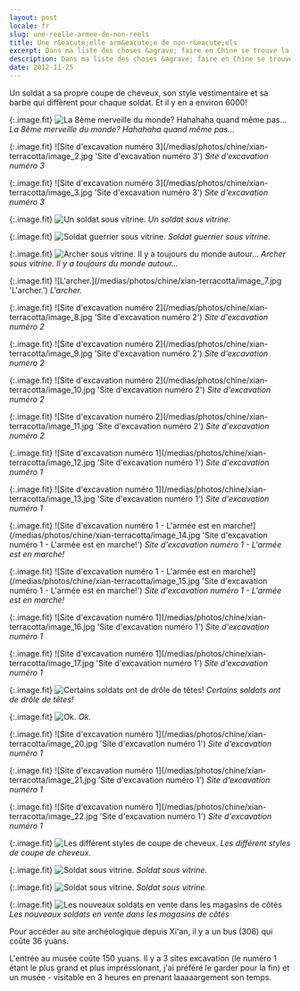 ```yaml
---
layout: post
locale: fr
slug: une-reelle-armee-de-non-reels
title: Une r&eacute;elle arm&eacute;e de non-r&eacute;els
excerpt: Dans ma liste des choses &agrave; faire en Chine se trouve la visite de l'arm&eacute;e de statue de Soldats (Terracotta Army/Warriors) enterr&eacute;s avec la tombe de l'empereur Qin Shi Huangdi.
description: Dans ma liste des choses &agrave; faire en Chine se trouve la visite de l'arm&eacute;e de statue de Soldats (Terracotta Army/Warriors) enterr&eacute;s; avec la tombe de l'empereur Qin Shi Huangdi.
date: 2012-11-25
---
```


Un soldat a sa propre coupe de cheveux, son style vestimentaire et sa barbe qui diff&egrave;rent pour chaque soldat. Et il y en a environ 6000!

{:.image.fit}
![La 8&egrave;me merveille du monde? Hahahaha quand m&ecirc;me pas...](/medias/photos/chine/xian-terracotta/image_1.jpg 'La 8&egrave;me merveille du monde? Hahahaha quand m&ecirc;me pas...')
_La 8&egrave;me merveille du monde? Hahahaha quand m&ecirc;me pas..._

{:.image.fit}
![Site d'excavation num&eacute;ro 3](/medias/photos/chine/xian-terracotta/image_2.jpg 'Site d'excavation num&eacute;ro 3')
_Site d'excavation num&eacute;ro 3_

{:.image.fit}
![Site d'excavation num&eacute;ro 3](/medias/photos/chine/xian-terracotta/image_3.jpg 'Site d'excavation num&eacute;ro 3')
_Site d'excavation num&eacute;ro 3_

{:.image.fit}
![Un soldat sous vitrine.](/medias/photos/chine/xian-terracotta/image_4.jpg 'Un soldat sous vitrine.')
_Un soldat sous vitrine._

{:.image.fit}
![Soldat guerrier sous vitrine.](/medias/photos/chine/xian-terracotta/image_5.jpg 'Soldat guerrier sous vitrine.')
_Soldat guerrier sous vitrine._

{:.image.fit}
![Archer sous vitrine. Il y a toujours du monde autour...](/medias/photos/chine/xian-terracotta/image_6.jpg 'Archer sous vitrine. Il y a toujours du monde autour...')
_Archer sous vitrine. Il y a toujours du monde autour..._

{:.image.fit}
![L'archer.](/medias/photos/chine/xian-terracotta/image_7.jpg 'L'archer.')
_L'archer._

{:.image.fit}
![Site d'excavation num&eacute;ro 2](/medias/photos/chine/xian-terracotta/image_8.jpg 'Site d'excavation num&eacute;ro 2')
_Site d'excavation num&eacute;ro 2_

{:.image.fit}
![Site d'excavation num&eacute;ro 2](/medias/photos/chine/xian-terracotta/image_9.jpg 'Site d'excavation num&eacute;ro 2')
_Site d'excavation num&eacute;ro 2_

{:.image.fit}
![Site d'excavation num&eacute;ro 2](/medias/photos/chine/xian-terracotta/image_10.jpg 'Site d'excavation num&eacute;ro 2')
_Site d'excavation num&eacute;ro 2_

{:.image.fit}
![Site d'excavation num&eacute;ro 2](/medias/photos/chine/xian-terracotta/image_11.jpg 'Site d'excavation num&eacute;ro 2')
_Site d'excavation num&eacute;ro 2_

{:.image.fit}
![Site d'excavation num&eacute;ro 1](/medias/photos/chine/xian-terracotta/image_12.jpg 'Site d'excavation num&eacute;ro 1')
_Site d'excavation num&eacute;ro 1_

{:.image.fit}
![Site d'excavation num&eacute;ro 1](/medias/photos/chine/xian-terracotta/image_13.jpg 'Site d'excavation num&eacute;ro 1')
_Site d'excavation num&eacute;ro 1_

{:.image.fit}
![Site d'excavation num&eacute;ro 1 - L'arm&eacute;e est en marche!](/medias/photos/chine/xian-terracotta/image_14.jpg 'Site d'excavation num&eacute;ro 1 - L'arm&eacute;e est en marche!')
_Site d'excavation num&eacute;ro 1 - L'arm&eacute;e est en marche!_

{:.image.fit}
![Site d'excavation num&eacute;ro 1 - L'arm&eacute;e est en marche!](/medias/photos/chine/xian-terracotta/image_15.jpg 'Site d'excavation num&eacute;ro 1 - L'arm&eacute;e est en marche!')
_Site d'excavation num&eacute;ro 1 - L'arm&eacute;e est en marche!_

{:.image.fit}
![Site d'excavation num&eacute;ro 1](/medias/photos/chine/xian-terracotta/image_16.jpg 'Site d'excavation num&eacute;ro 1')
_Site d'excavation num&eacute;ro 1_

{:.image.fit}
![Site d'excavation num&eacute;ro 1](/medias/photos/chine/xian-terracotta/image_17.jpg 'Site d'excavation num&eacute;ro 1')
_Site d'excavation num&eacute;ro 1_

{:.image.fit}
![Certains soldats ont de dr&ocirc;le de t&ecirc;tes!](/medias/photos/chine/xian-terracotta/image_18.jpg 'Certains soldats ont de dr&ocirc;le de t&ecirc;tes!')
_Certains soldats ont de dr&ocirc;le de t&ecirc;tes!_

{:.image.fit}
![Ok.](/medias/photos/chine/xian-terracotta/image_19.jpg 'Ok.')
_Ok._

{:.image.fit}
![Site d'excavation num&eacute;ro 1](/medias/photos/chine/xian-terracotta/image_20.jpg 'Site d'excavation num&eacute;ro 1')
_Site d'excavation num&eacute;ro 1_

{:.image.fit}
![Site d'excavation num&eacute;ro 1](/medias/photos/chine/xian-terracotta/image_21.jpg 'Site d'excavation num&eacute;ro 1')
_Site d'excavation num&eacute;ro 1_

{:.image.fit}
![Site d'excavation num&eacute;ro 1](/medias/photos/chine/xian-terracotta/image_22.jpg 'Site d'excavation num&eacute;ro 1')
_Site d'excavation num&eacute;ro 1_

{:.image.fit}
![Les diff&eacute;rent styles de coupe de cheveux.](/medias/photos/chine/xian-terracotta/image_23.jpg 'Les diff&eacute;rent styles de coupe de cheveux.')
_Les diff&eacute;rent styles de coupe de cheveux._

{:.image.fit}
![Soldat sous vitrine.](/medias/photos/chine/xian-terracotta/image_24.jpg 'Soldat sous vitrine.')
_Soldat sous vitrine._

{:.image.fit}
![Soldat sous vitrine.](/medias/photos/chine/xian-terracotta/image_25.jpg 'Soldat sous vitrine.')
_Soldat sous vitrine._

{:.image.fit}
![Les nouveaux soldats en vente dans les magasins de c&ocirc;t&eacute;s](/medias/photos/chine/xian-terracotta/image_26.jpg 'Les nouveaux soldats en vente dans les magasins de c&ocirc;t&eacute;s')
_Les nouveaux soldats en vente dans les magasins de c&ocirc;t&eacute;s_

Pour acc&eacute;der au site arch&eacute;ologique depuis Xi'an, il y a un bus (306) qui co&ucirc;te 36 yuans.

L'entr&eacute;e au mus&eacute;e co&ucirc;te 150 yuans. Il y a 3 sites excavation (le num&eacute;ro 1 &eacute;tant le plus grand et plus impr&eacute;ssionant, j'ai pr&eacute;f&eacute;r&eacute; le garder pour la fin) et un mus&eacute;e - visitable en 3 heures en prenant laaaaargement son temps.
